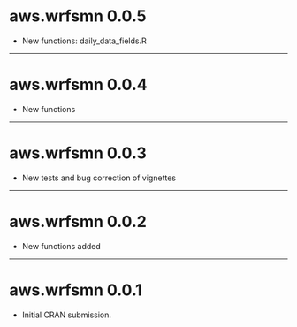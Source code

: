 # aws.wrfsmn 0.0.5

- New functions: daily_data_fields.R

---

# aws.wrfsmn 0.0.4

- New functions

---

# aws.wrfsmn 0.0.3

- New tests and bug correction of vignettes

---

# aws.wrfsmn 0.0.2

- New functions added

---

# aws.wrfsmn 0.0.1

* Initial CRAN submission.
